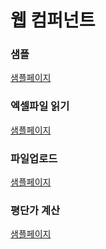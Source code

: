 # 웹 컴퍼넌트 

### 샘플
[샘플페이지](src/components/template/sample.html)

### 엑셀파일 읽기
[샘플페이지](src/components/read-excel/sample.html)

### 파일업로드
[샘플페이지](src/components/file-upld/sample.html)

### 평단가 계산
[샘플페이지](src/components/calc-avg-price/sample.html)


